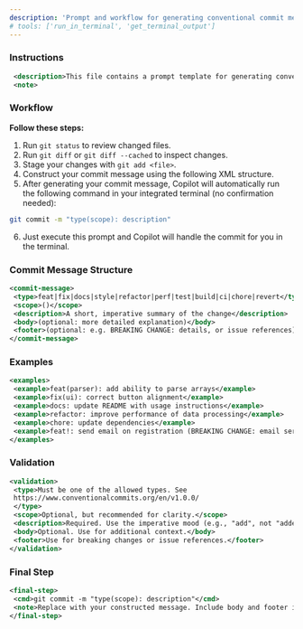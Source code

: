 ```yaml
---
description: 'Prompt and workflow for generating conventional commit messages using a structured XML format. Guides users to create standardized, descriptive commit messages in line with the Conventional Commits specification, including instructions, examples, and validation.'
# tools: ['run_in_terminal', 'get_terminal_output']
---
```


### Instructions

```xml
 <description>This file contains a prompt template for generating conventional commit messages. It provides instructions, examples, and formatting guidelines to help users write standardized, descriptive commit messages in accordance with the Conventional Commits specification.</description>
 <note>
```

### Workflow

**Follow these steps:**

1. Run `git status` to review changed files.
2. Run `git diff` or `git diff --cached` to inspect changes.
3. Stage your changes with `git add <file>`.
4. Construct your commit message using the following XML structure.
5. After generating your commit message, Copilot will automatically run the following command in your integrated terminal (no confirmation needed):

```bash
git commit -m "type(scope): description"
```

6. Just execute this prompt and Copilot will handle the commit for you in the terminal.

### Commit Message Structure

```xml
<commit-message>
 <type>feat|fix|docs|style|refactor|perf|test|build|ci|chore|revert</type>
 <scope>()</scope>
 <description>A short, imperative summary of the change</description>
 <body>(optional: more detailed explanation)</body>
 <footer>(optional: e.g. BREAKING CHANGE: details, or issue references)</footer>
</commit-message>
```

### Examples

```xml
<examples>
 <example>feat(parser): add ability to parse arrays</example>
 <example>fix(ui): correct button alignment</example>
 <example>docs: update README with usage instructions</example>
 <example>refactor: improve performance of data processing</example>
 <example>chore: update dependencies</example>
 <example>feat!: send email on registration (BREAKING CHANGE: email service required)</example>
</examples>
```

### Validation

```xml
<validation>
 <type>Must be one of the allowed types. See 
 https://www.conventionalcommits.org/en/v1.0.0/
 </type>
 <scope>Optional, but recommended for clarity.</scope>
 <description>Required. Use the imperative mood (e.g., "add", not "added").</description>
 <body>Optional. Use for additional context.</body>
 <footer>Use for breaking changes or issue references.</footer>
</validation>
```

### Final Step

```xml
<final-step>
 <cmd>git commit -m "type(scope): description"</cmd>
 <note>Replace with your constructed message. Include body and footer if needed.</note>
</final-step>
```
